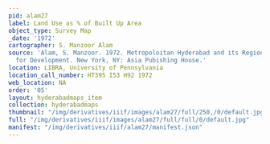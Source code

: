 ```yaml
---
pid: alam27
label: Land Use as % of Built Up Area
object_type: Survey Map
_date: '1972'
cartographer: S. Manzoor Alam
source: 'Alam, S. Manzoor. 1972. Metropoloitan Hyderabad and its Region: A Strategy
  for Development. New York, NY: Asia Pubishing House.'
location: LIBRA, University of Pennsylvania
location_call_number: HT395 I53 H92 1972
web_location: NA
order: '05'
layout: hyderabadmaps_item
collection: hyderabadmaps
thumbnail: "/img/derivatives/iiif/images/alam27/full/250,/0/default.jpg"
full: "/img/derivatives/iiif/images/alam27/full/full/0/default.jpg"
manifest: "/img/derivatives/iiif/alam27/manifest.json"
---
```

